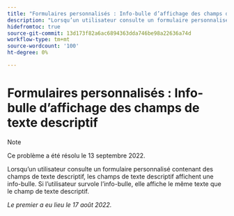 ```yaml
---
title: "Formulaires personnalisés : Info-bulle d’affichage des champs de texte descriptif"
description: "Lorsqu’un utilisateur consulte un formulaire personnalisé contenant des champs de texte descriptif, les champs de texte descriptif affichent une info-bulle. Si l’utilisateur survole l’info-bulle, elle affiche le même texte que le champ de texte descriptif."
hidefromtoc: true
source-git-commit: 13d173f82a6ac6894363dda746be98a22636a74d
workflow-type: tm+mt
source-wordcount: '100'
ht-degree: 0%

---
```



# Formulaires personnalisés : Info-bulle d’affichage des champs de texte descriptif

>[!NOTE]
>
>Ce problème a été résolu le 13 septembre 2022.

Lorsqu’un utilisateur consulte un formulaire personnalisé contenant des champs de texte descriptif, les champs de texte descriptif affichent une info-bulle. Si l’utilisateur survole l’info-bulle, elle affiche le même texte que le champ de texte descriptif.

_Le premier a eu lieu le 17 août 2022._

